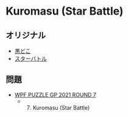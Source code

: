 # Kuromasu (Star Battle)

## オリジナル
- [黒どこ](kuromasu.md)
- [スターバトル](starbattle.md)

## 問題
- [WPF PUZZLE GP 2021 ROUND 7](../questions/wpfpgp2021-7.md)
	- 7. Kuromasu (Star Battle)
